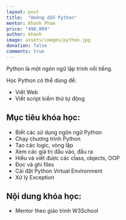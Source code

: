 ```yaml
---
layout: post
title:  "Hướng dẫn Python"
mentor: Khanh Pham
price: "490,000"
author: khanh
image: assets/images/python.jpg
donation: false
comments: true
---
```

Python là một ngôn ngữ lập trình nổi tiếng.

Học Python có thể dùng để:
+ Viết Web
+ Viết script kiểm thử tự động 

## Mục tiêu khóa học:
+ Biết các sử dụng ngôn ngữ Python
+ Chạy chương trình Python
+ Tạo các logic, vòng lặp
+ Xem các giá trị đầu vào, đầu ra
+ Hiểu và viết được các class, objects, OOP
+ Đọc và ghi files
+ Cài đặt Python Virtual Environment
+ Xử lý Exception

## Nội dung khóa học:
+ Mentor theo giáo trình W3School